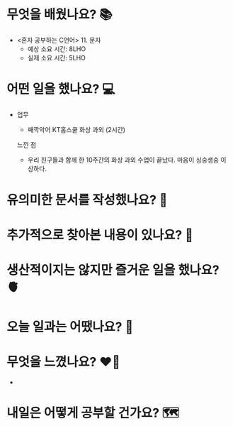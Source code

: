 # 무엇을 배웠나요? 📚
- <혼자 공부하는 C언어> 11. 문자
    - 예상 소요 시간: 8LHO
    - 실제 소요 시간: 5LHO

# 어떤 일을 했나요? 💻
- 업무
    - 째깍악어 KT홈스쿨 화상 과외 (2시간)

    느낀 점
    - 우리 친구들과 함께 한 10주간의 화상 과외 수업이 끝났다. 마음이 싱숭생숭 이상하다.

# 유의미한 문서를 작성했나요? 📝

# 추가적으로 찾아본 내용이 있나요? 🌊

# 생산적이지는 않지만 즐거운 일을 했나요? 🫀

# 오늘 일과는 어땠나요? 🧳

# 무엇을 느꼈나요? ❤️‍🔥
- 

# 내일은 어떻게 공부할 건가요? 🗺